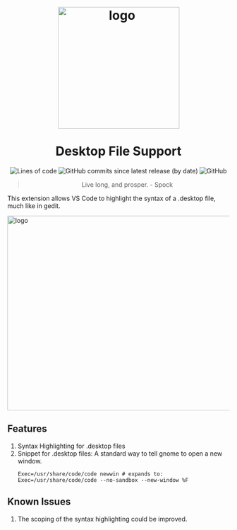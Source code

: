 <h1 align="center">
  <br>
    <img src="https://raw.githubusercontent.com/nico-castell/desktop-file-support/main/assets/extension_icon.png" width="275" height="275" alt="logo">
  <br><br>
  Desktop File Support
  <br>
</h1>

<p align="center">
  <img alt="Lines of code" src="https://img.shields.io/tokei/lines/github/nico-castell/desktop-file-support?color=yellow&label=Lines%20of%20code">
  <img alt="GitHub commits since latest release (by date)" src="https://img.shields.io/github/commits-since/nico-castell/desktop-file-support/latest?color=yellow&label=Commits%20since%20last%20release">
  <img alt="GitHub" src="https://img.shields.io/github/license/nico-castell/desktop-file-support?color=yellow&label=License">
</p>

<blockquote align="center">Live long, and prosper. - Spock</blockquote>

This extension allows VS Code to highlight the syntax of a .desktop file,
much like in gedit.

<!-- <p align="center"> -->
  <img width="586" height="440" src="https://raw.githubusercontent.com/nico-castell/desktop-file-support/main/assets/screenshot.png" alt="logo">
<!-- </p> -->

##  Features
1. Syntax Highlighting for .desktop files
1. Snippet for .desktop files: A standard way to tell gnome to open a new
   window.
    ~~~
    Exec=/usr/share/code/code newwin # expands to:
    Exec=/usr/share/code/code --no-sandbox --new-window %F
    ~~~

##  Known Issues
1. The scoping of the syntax highlighting could be improved.
